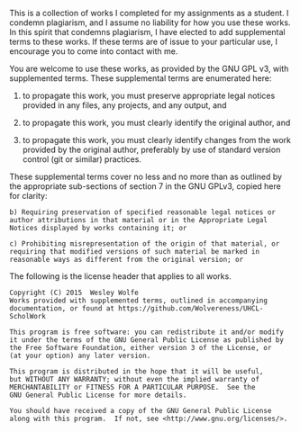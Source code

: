 This is a collection of works I completed for my assignments as a student. I
condemn plagiarism, and I assume no liability for how you use these works.
In this spirit that condemns plagiarism, I have elected to add supplemental
terms to these works. If these terms are of issue to your particular use, I
encourage you to come into contact with me.

You are welcome to use these works, as provided by the GNU GPL v3, with
supplemented terms. These supplemental terms are enumerated here:

1. to propagate this work, you must preserve appropriate legal notices
provided in any files, any projects, and any output, and

2. to propagate this work, you must clearly identify the original author, and

3. to propagate this work, you must clearly identify changes from the work
provided by the original author, preferably by use of standard version control
(git or similar) practices.

These supplemental terms cover no less and no more than as outlined by the
appropriate sub-sections of section 7 in the GNU GPLv3, copied here for
clarity:

    b) Requiring preservation of specified reasonable legal notices or
    author attributions in that material or in the Appropriate Legal
    Notices displayed by works containing it; or

    c) Prohibiting misrepresentation of the origin of that material, or
    requiring that modified versions of such material be marked in
    reasonable ways as different from the original version; or


The following is the license header that applies to all works.

    Copyright (C) 2015  Wesley Wolfe
    Works provided with supplemented terms, outlined in accompanying
    documentation, or found at https://github.com/Wolvereness/UHCL-ScholWork

    This program is free software: you can redistribute it and/or modify
    it under the terms of the GNU General Public License as published by
    the Free Software Foundation, either version 3 of the License, or
    (at your option) any later version.

    This program is distributed in the hope that it will be useful,
    but WITHOUT ANY WARRANTY; without even the implied warranty of
    MERCHANTABILITY or FITNESS FOR A PARTICULAR PURPOSE.  See the
    GNU General Public License for more details.

    You should have received a copy of the GNU General Public License
    along with this program.  If not, see <http://www.gnu.org/licenses/>.

